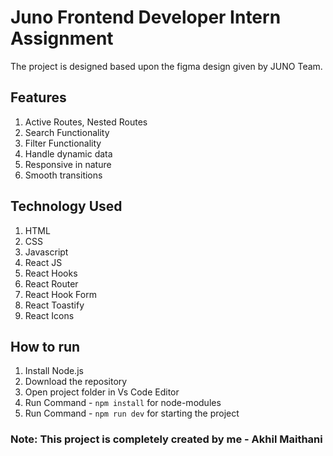 # Juno Frontend Developer Intern Assignment

The project is designed based upon the figma design given by JUNO Team.

## Features

1. Active Routes, Nested Routes
2. Search Functionality
3. Filter Functionality
4. Handle dynamic data
5. Responsive in nature
6. Smooth transitions

## Technology Used

1. HTML
2. CSS
3. Javascript
4. React JS
5. React Hooks
6. React Router
7. React Hook Form
8. React Toastify
9. React Icons

## How to run

1. Install Node.js
2. Download the repository
3. Open project folder in Vs Code Editor
4. Run Command - `npm install` for node-modules
5. Run Command - `npm run dev` for starting the project

### Note: This project is completely created by me - Akhil Maithani
